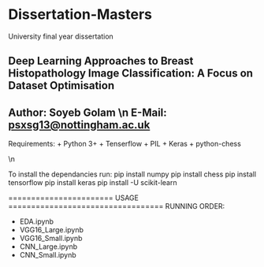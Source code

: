 # Dissertation-Masters
University final year dissertation


Deep Learning Approaches to Breast Histopathology Image Classification: A Focus on Dataset Optimisation
-------------------
Author: Soyeb Golam
\n
E-Mail: psxsg13@nottingham.ac.uk
-------------------

Requirements:
    + Python 3+
    + Tenserflow
    + PIL
    + Keras
    + python-chess

\n

To install the dependancies run:
pip install numpy
pip install chess
pip install tensorflow
pip install keras
pip install -U scikit-learn


======================= USAGE ==================================
RUNNING ORDER:
+ EDA.ipynb
+ VGG16_Large.ipynb
+ VGG16_Small.ipynb
+ CNN_Large.ipynb
+ CNN_Small.ipynb



